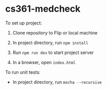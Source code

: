 # cs361-medcheck


To set up project:

1. Clone repository to Flip or local machine

2. In project directory, run `npm install`

3. Run `npm run dev` to start project server

4. In a browser, open `index.html`


To run unit tests:
- In project directory, run `mocha --recursive`
